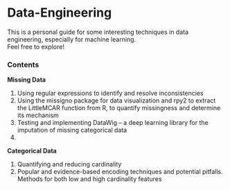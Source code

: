 # Data-Engineering

This is a personal guide for some interesting techniques in data engineering, especially for machine learning. <br>
Feel free to explore!


<h3>Contents</h3>

<b>Missing Data</b> <br>
<ol>
  <li>Using regular expressions to identify and resolve inconsistencies</li>
  <li>Using the missigno package for data visualization and rpy2 to extract the LittleMCAR function from R, to quantify missingness and determine its mechanism</li>
  <li>Testing and implementing DataWig – a deep learning library for the imputation of missing categorical data<li>
</ol>

<b>Categorical Data</b> <br>
<ol>
  <li>Quantifying and reducing cardinality</li>
  <li>Popular and evidence-based encoding techniques and potential pitfalls. Methods for both low and high cardinality features</li>
</ol>
